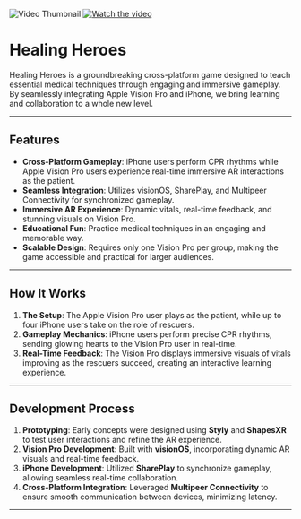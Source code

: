 ![Video Thumbnail](https://www.example.com/video-thumbnail.jpg)
[![Watch the video](https://imgur.com/a/m6C77fb)](https://youtu.be/2pmWjs3NbPg)

# Healing Heroes

Healing Heroes is a groundbreaking cross-platform game designed to teach essential medical techniques through engaging and immersive gameplay. By seamlessly integrating Apple Vision Pro and iPhone, we bring learning and collaboration to a whole new level.

---

## Features

- **Cross-Platform Gameplay**: iPhone users perform CPR rhythms while Apple Vision Pro users experience real-time immersive AR interactions as the patient.
- **Seamless Integration**: Utilizes visionOS, SharePlay, and Multipeer Connectivity for synchronized gameplay.
- **Immersive AR Experience**: Dynamic vitals, real-time feedback, and stunning visuals on Vision Pro.
- **Educational Fun**: Practice medical techniques in an engaging and memorable way.
- **Scalable Design**: Requires only one Vision Pro per group, making the game accessible and practical for larger audiences.

---

## How It Works

1. **The Setup**: The Apple Vision Pro user plays as the patient, while up to four iPhone users take on the role of rescuers.
2. **Gameplay Mechanics**: iPhone users perform precise CPR rhythms, sending glowing hearts to the Vision Pro user in real-time.
3. **Real-Time Feedback**: The Vision Pro displays immersive visuals of vitals improving as the rescuers succeed, creating an interactive learning experience.

---

## Development Process

1. **Prototyping**: Early concepts were designed using **Styly** and **ShapesXR** to test user interactions and refine the AR experience.
2. **Vision Pro Development**: Built with **visionOS**, incorporating dynamic AR visuals and real-time feedback.
3. **iPhone Development**: Utilized **SharePlay** to synchronize gameplay, allowing seamless real-time collaboration.
4. **Cross-Platform Integration**: Leveraged **Multipeer Connectivity** to ensure smooth communication between devices, minimizing latency.

---
